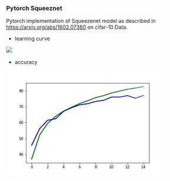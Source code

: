 ### Pytorch Squeeznet

Pytorch implementation of Squeezenet model as described in https://arxiv.org/abs/1602.07360 on cifar-10 Data.

*  learning curve

![](https://github.com/citya1472581234/squeezenet/blob/master/Squeezenet_loss.jpg?raw=true)

*  accuracy

![](https://github.com/citya1472581234/lightweight-models/blob/master/squeezenet/train_val_accuracy.jpg?raw=true)
